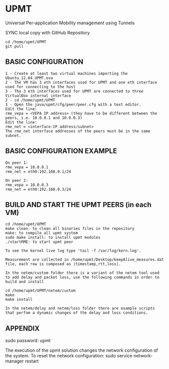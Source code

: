 # UPMT
Universal Per-application Mobility management using Tunnels

SYNC local copy with GitHub Repository

```
cd /home/upmt/UPMT
git pull
```


## BASIC CONFIGURATION

```
1 - Create at least two virtual machines importing the Ubuntu_12.04_UPMT.ova
2 - The VM has 3 eth interfaces used for UPMT and one eth interface used for connecting to the host
3 - The 3 eth interfaces used for UPMT are connected to three VirtualBox internal interface
2 - cd /home/upmt/UPMT
3 - Open the java/upmt/cfg/peer/peer.cfg with a text editor.
Edit the line:
rme_vepa = <VEPA IP address> (they have to be different between the peers, i.e. 10.0.0.1 and 10.0.0.3)
Edit the line:
rme_net = <interface:IP address/subnet>
The rme_net interface addresses of the peers must be in the same subnet.
```

## BASIC CONFIGURATION EXAMPLE

```
On peer 1:
rme_vepa = 10.0.0.1
rme_net = eth0:192.168.0.1/24

On peer 2:
rme_vepa = 10.0.0.3
rme_net = eth0:192.168.0.3/24
```

## BUILD AND START THE UPMT PEERS (in each VM)

```
cd /home/upmt/UPMT
make clean: to clean all binaries files in the repository
make: to compile all upmt system
sudo make install: to install upmt modules
./startRME: to start upmt peer

To see the kernel live log type 'tail -f /var/log/kern.log'.

Measurement are collected in /home/upmt/Desktop/keepAlive_measures.dat file, each row is composed as |timestamp,rtt,loss|.

In the netem/custom folder there is a variant of the netem tool used to add delay and packet loss, use the following commands in order to build and install

cd /home/upmt/UPMT/netem/custom
make
make install

In the netem/delay and netem/loss folder there are example scripts that perfom a dynamic changes of the delay and loss conditions.
```

## APPENDIX
sudo password: upmt

The execution of the upmt solution changes the network configuration of the system.
To reset the network configuration: sudo service network-manager restart

